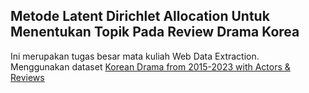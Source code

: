 ## Metode Latent Dirichlet Allocation Untuk Menentukan Topik Pada Review Drama Korea

Ini merupakan tugas besar mata kuliah Web Data Extraction. </br>
Menggunakan dataset [Korean Drama from 2015-2023 with Actors & Reviews](https://www.kaggle.com/datasets/chanoncharuchinda/korean-drama-2015-23-actor-and-reviewmydramalist)
